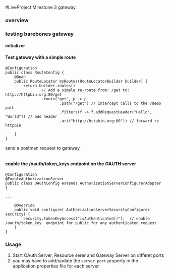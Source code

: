 #LiveProject Milestone 3 gateway

### overview

### testing barebones gateway

#### initializer

#### Test gateway with a simple route 
```
@Configuration
public class RouteConfig {
    @Bean
    public RouteLocator myRoutes(RouteLocatorBuilder builder) {
        return builder.routes()
                // Add a simple re-route from: /get to: http://httpbin.org:80/get
                .route("get", p -> p
                        .path("/get") // intercept calls to the /demo path
                        .filters(f -> f.addRequestHeader("Hello", "World")) // add header
                        .uri("http://httpbin.org:80")) // forward to httpbin
               
    }
}
```
send a postman request to gateway
```

```
#### enable the /oauth/token_keys endpoint on the OAUTH server 
```
@Configuration
@EnableAuthorizationServer
public class OAuthConfig extends AuthorizationServerConfigurerAdapter {

...

    @Override
    public void configure( AuthorizationServerSecurityConfigurer security) {
        security.tokenKeyAccess("isAuthenticated()");  // enable /oauth/token_key  endpoint for public for any authenticated request
    }
}
```



### Usage
1. Start OAuth Server, Resource serer and  Gateway Server on differet ports
1. you may have to add/update the ```server.port``` property in the application.properties file for each server


